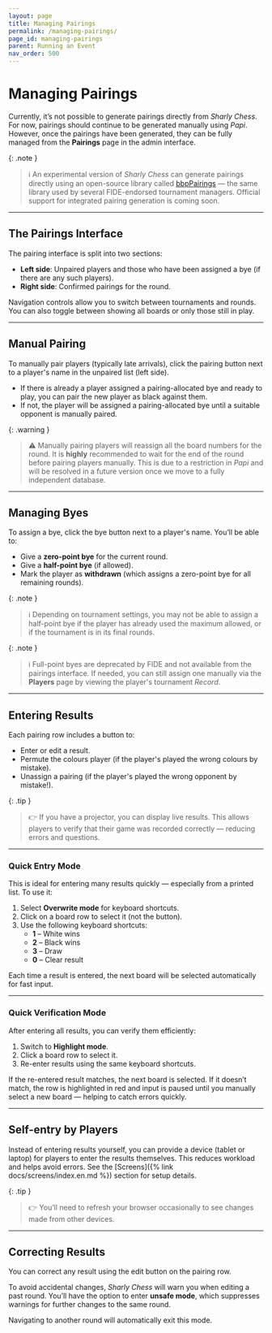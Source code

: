 ```yaml
---
layout: page
title: Managing Pairings
permalink: /managing-pairings/
page_id: managing-pairings
parent: Running an Event
nav_order: 500
---
```


# Managing Pairings

Currently, it’s not possible to generate pairings directly from _Sharly Chess_. For now, pairings should continue to be generated manually using _Papi_.
However, once the pairings have been generated, they can be fully managed from the **Pairings** page in the admin interface.

{: .note }
> :information_source: An experimental version of _Sharly Chess_ can generate pairings directly using an open-source library called [bbpPairings](https://github.com/BieremaBoyzProgramming/bbpPairings) — the same library used by several FIDE-endorsed tournament managers.
> Official support for integrated pairing generation is coming soon.

---

## The Pairings Interface

The pairing interface is split into two sections:
- **Left side**: Unpaired players and those who have been assigned a bye (if there are any such players).
- **Right side**: Confirmed pairings for the round.

Navigation controls allow you to switch between tournaments and rounds. You can also toggle between showing all boards or only those still in play.

---

## Manual Pairing

To manually pair players (typically late arrivals), click the pairing button next to a player's name in the unpaired list (left side).
- If there is already a player assigned a pairing-allocated bye and ready to play, you can pair the new player as black against them.
- If not, the player will be assigned a pairing-allocated bye until a suitable opponent is manually paired.

{: .warning }
> :warning: Manually pairing players will reassign all the board numbers for the round.  It is **highly** recommended to wait for the end of the round before pairing players manually.
> This is due to a restriction in _Papi_ and will be resolved in a future version once we move to a fully independent database.

---

## Managing Byes

To assign a bye, click the bye button next to a player's name. You’ll be able to:
- Give a **zero-point bye** for the current round.
- Give a **half-point bye** (if allowed).
- Mark the player as **withdrawn** (which assigns a zero-point bye for all remaining rounds).

{: .note }
> :information_source: Depending on tournament settings, you may not be able to assign a half-point bye if the player has already used the maximum allowed, or if the tournament is in its final rounds.

{: .note }
> :information_source: Full-point byes are deprecated by FIDE and not available from the pairings interface. If needed, you can still assign one manually via the **Players** page by viewing the player's tournament _Record_.

---

## Entering Results

Each pairing row includes a button to:
- Enter or edit a result.
- Permute the colours player (if the player's played the wrong colours by mistake).
- Unassign a pairing (if the player's played the wrong opponent by mistake!).

{: .tip }
> :point_right: If you have a projector, you can display live results. This allows players to verify that their game was recorded correctly — reducing errors and questions.

---

### Quick Entry Mode

This is ideal for entering many results quickly — especially from a printed list. To use it:

1. Select **Overwrite mode** for keyboard shortcuts.
2. Click on a board row to select it (not the button).
3. Use the following keyboard shortcuts:
   - **1** – White wins
   - **2** – Black wins
   - **3** – Draw
   - **0** – Clear result

Each time a result is entered, the next board will be selected automatically for fast input.

---

### Quick Verification Mode

After entering all results, you can verify them efficiently:

1. Switch to **Highlight mode**.
2. Click a board row to select it.
3. Re-enter results using the same keyboard shortcuts.

If the re-entered result matches, the next board is selected.
If it doesn’t match, the row is highlighted in red and input is paused until you manually select a new board — helping to catch errors quickly.

---

## Self-entry by Players

Instead of entering results yourself, you can provide a device (tablet or laptop) for players to enter the results themselves.
This reduces workload and helps avoid errors. See the [Screens]({% link docs/screens/index.en.md %}) section for setup details.

{: .tip }
> :point_right: You’ll need to refresh your browser occasionally to see changes made from other devices.

---

## Correcting Results

You can correct any result using the edit button on the pairing row.

To avoid accidental changes, _Sharly Chess_ will warn you when editing a past round. You’ll have the option to enter **unsafe mode**, which suppresses warnings for further changes to the same round.

Navigating to another round will automatically exit this mode.
